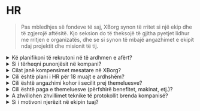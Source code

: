 # HR

> Pas mbledhjes së fondeve të saj, XBorg synon të rritet si një ekip dhe të zgjerojë aftësitë. Kjo seksion do të theksojë të gjitha pyetjet lidhur me rritjen e organizatës, dhe se si synon të mbajë angazhimet e ekipit ndaj projektit dhe misionit të tij.

<details>

<summary>Kë planifikoni të rekrutoni në të ardhmen e afërt?</summary>

Si pjesë e planit tonë strategjik për rritje, kemi nisur rekrutimin e 2 deri në 3 inxhinierëve të mëdhenj të softuerit në tremujorin e ardhshëm (Q2 2023). Ky përpjekje për rekrutim është një hap kritik drejt realizimit të planit tonë të gjerë 18-mujor, i cili përcakton planet dhe objektivat tona ambicioze për të ardhmen.

</details>

<details>

<summary>Si i tërheqni punonjësit në kompani?</summary>

Në XBorg, ne e kuptojmë se themeli i suksesit tonë qëndron në cilësinë e talenteve që tërheqim dhe mbajmë. Për të siguruar që kemi qasje në mendjet më të mira dhe më të ndritshme në industrinë, kemi përdorur një qasje shumëdimensionale për fitimin e talenteve, duke përdorur fuqinë e komunitetit tonë, faqen e karrierës së SwissBorg, rekomandime nga goja në gojë dhe një program referimi të fuqishëm. Ndërsa ecim përpara, mbetemi të angazhuar për përmirësimin dhe forcimin e strategjive tona të komunikimit për të na lejuar të tërheqim profile teknike të nivelit të lartë për të bashkëngjitur ekipin tonë dinamik dhe inovativ.

</details>

<details>

<summary>Cilat janë kompensimet mesatare në XBorg?</summary>

Në XBorg, kemi zbatuar një strukturë kompensimi që përfshin një pagë mesatare prej **3,200 USDC**, e plotësuar me stimulime në formën e **XBG tokens**. Ndërsa kjo qasje reflekton angazhimin tonë për të pajisur anëtarët e ekipit tonë me interesat e ekosistemit XBorg, është vlerësuar se normat tona të kompensimit mbeten më poshtë standardeve tregtare aktuale, një reflektim i përfshirjes së thellë dhe përkushtimit të anëtarëve të ekipit tonë ndaj suksesit të vizionit tonë të përbashkët. Kompensimet për inxhinierët e softuerit janë më të larta, duke u lëvizur nga 4,000 USDC deri në 8,000 USDC.&#x20;

</details>

<details>

<summary>Cili është plani i HR për 18 muajt e ardhshëm?</summary>

Për të zgjeruar aftësitë tona operative dhe për të përmirësuar performancën e infrastrukturës sonë, po kërkojmë të punësojmë më shumë inxhinierë, veçanërisht në fushat e zhvillimit të backend-it, inxhinierisë së kontratave inteligjente dhe DevOps. Synojmë të sjellim në bord 15 inxhinierë të shkëlqyer të aftë për 18 muajt e ardhshëm. Përveç ekipit tonë teknik, gjithashtu planifikojmë të rekrutojmë profesionistë në zhvillimin e biznesit, këshillimin ligjor dhe llogaritari për të mbështetur rritjen e protokollit. Do të jepim subvencione për zhvilluesit e palëve të treta ndërsa rrit numrin e aplikacioneve në ekosistemin tonë.

</details>

<details>

<summary>Cili është angazhimi kohor i secilit prej themeluesve?</summary>

Louis është themeluesi i vetëm i XBorg, i përfshirë plotësisht në rolin e tij dhe i kushtuar plotësisht vëmendjen e tij në botën e XBorg, pa projekte të tjera paralele që i kërkojnë kohë dhe fokusin e tij.

</details>

<details>

<summary>Cili është paga e themeluesve (përfshirë benefitet, makinat, etj.)?</summary>

Paga e themeluesit është **3,000 USDC**, më poshtë mesatares së ekipit. Nuk ka asnjë avantazh tjetër.

</details>

<details>

<summary>A zhvillohen zhvillimet teknike të protokollit brenda kompanisë?</summary>

Në XBorg, ne besojmë në zhvillimin e zgjidhjeve teknike brenda kompanisë, duke përdorur ekspertizën e ekipit tonë të përkushtuar inxhinierik. Ne shohim outsourcing-un te kontraktorët si një zgjidhje të shkurtër afat, që mungon nga avantazhet e investimit afatgjatë në aftësitë e ekipit tonë të vet. Prandaj, ne e vlerësojmë ndërtimin e ekipit tonë të brendshëm dhe nxitjen e rritjes së tyre për të maksimizuar vlerën e zhvillimeve tona teknike.

</details>

<details>

<summary>Si i motivoni njerëzit në ekipin tuaj?</summary>

Për të përputhur interesat e anëtarëve të ekipit tonë me ato të ekosistemit XBorg, kemi krijuar një strukturë kompensimi që përfshin një kombinim të pagave në bazë të USDC-ve së bashku me një alokim të XBG tokens të siguruar nga oferta e Token-eve të Ekipit. Ky qasje inkurajon dhe motivon anëtarët e ekipit tonë për të arritur objektivat tona kolektive ndërsa nxit një ndjenjë të pronësisë së përbashkët dhe përputhje të interesave.